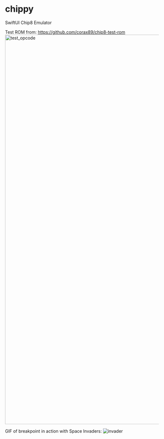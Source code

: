 # chippy
SwiftUI Chip8 Emulator

Test ROM from: https://github.com/corax89/chip8-test-rom
<img width="1272" alt="test_opcode" src="https://user-images.githubusercontent.com/4216170/148653839-a7101850-364c-472e-a621-602d53ea29ed.png">


 GIF of breakpoint in action with Space Invaders:
![invader](https://user-images.githubusercontent.com/4216170/148653853-829962f1-8557-4560-8708-7ee3eac43318.gif)

